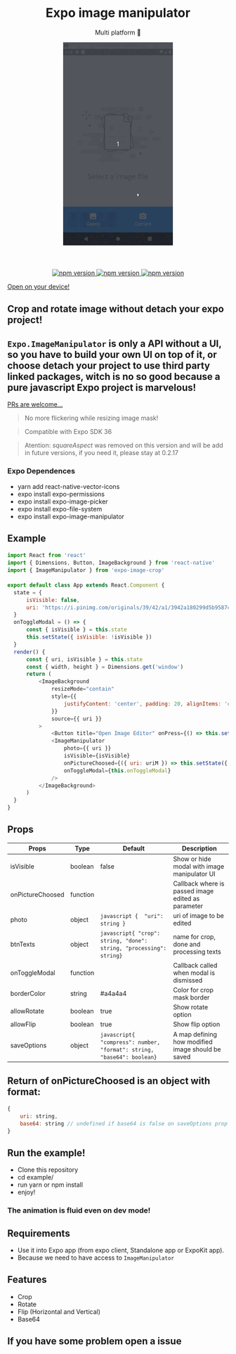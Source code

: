 <h1 align="center">Expo image manipulator</h1>
<p align="center">Multi platform 🚀</p>

<p align="center">
   <img width="250" src="./demo.gif"/>
   <br/>
   <br/>
   <br/>
   <br/>
   <a href="https://github.com/brunon80/expo-image-crop"><img alt="npm version" src="https://badge.fury.io/js/expo-image-crop.svg"/>
   <a href="https://github.com/brunon80/expo-image-crop"><img alt="npm version" src="https://img.shields.io/badge/platform-ios%2Fandroid-blue.svg"/>
   <a href="https://github.com/brunon80/expo-image-crop"><img alt="npm version" src="https://img.shields.io/badge/license-MIT-lightgrey.svg"/>
   <p align="center">
   
  <a href="https://exp.host/@koruja/expo-image-crop">Open on your device!</a>
</p>
</a>
</p>

## Crop and rotate image without detach your expo project!
## `Expo.ImageManipulator` is only a API without a UI, so you have to build your own UI on top of it, or choose detach your project to use third party linked packages, witch is no so good because a pure javascript Expo project is marvelous!

[PRs are welcome...](https://github.com/brunon80/expo-image-crop/pulls)

>No more flickering while resizing image mask!

>Compatible with Expo SDK 36

> Atention: *squareAspect* was removed on this version and will be add in future versions, if you need it, please stay at 0.2.17


### Expo Dependences
- yarn add react-native-vector-icons
- expo install expo-permissions
- expo install expo-image-picker
- expo install expo-file-system
- expo install expo-image-manipulator

## Example

```javascript
import React from 'react'
import { Dimensions, Button, ImageBackground } from 'react-native'
import { ImageManipulator } from 'expo-image-crop'

export default class App extends React.Component {
  state = {
      isVisible: false,
      uri: 'https://i.pinimg.com/originals/39/42/a1/3942a180299d5b9587c2aa8e09d91ecf.jpg',
  }
  onToggleModal = () => {
      const { isVisible } = this.state
      this.setState({ isVisible: !isVisible })
  }
  render() {
      const { uri, isVisible } = this.state
      const { width, height } = Dimensions.get('window')
      return (
          <ImageBackground
              resizeMode="contain"
              style={{
                  justifyContent: 'center', padding: 20, alignItems: 'center', height, width, backgroundColor: 'black',
              }}
              source={{ uri }}
          >
              <Button title="Open Image Editor" onPress={() => this.setState({ isVisible: true })} />
              <ImageManipulator
                  photo={{ uri }}
                  isVisible={isVisible}
                  onPictureChoosed={({ uri: uriM }) => this.setState({ uri: uriM })}
                  onToggleModal={this.onToggleModal}
              />
          </ImageBackground>
      )
  }
}
```

## Props
| Props            | Type     | Default                                                                    | Description                                        |
|------------------|----------|----------------------------------------------------------------------------|----------------------------------------------------|
| isVisible        | boolean  | false                                                                      | Show or hide modal with image manipulator UI       |
| onPictureChoosed | function |                                                                            | Callback where is passed image edited as parameter |
| photo            | object   | ```javascript {  "uri": string } ```                                       | uri of image to be edited                          |
| btnTexts         | object   | ```javascript{ "crop": string, "done": string, "processing": string}```    | name for crop, done and processing texts           |
| onToggleModal    | function |                                                                            | Callback called when modal is dismissed            |
| borderColor      | string   | #a4a4a4                                                                    | Color for crop mask border                         |
| allowRotate      | boolean  | true                                                                       | Show rotate option                                 |
| allowFlip        | boolean  | true                                                                       | Show flip option                                   |
| saveOptions      | object   | ```javascript{ "compress": number, "format": string, "base64": boolean}``` | A map defining how modified image should be saved  


## Return of onPictureChoosed is an object with format:

```javascript
{
    uri: string,
    base64: string // undefined if base64 is false on saveOptions prop
}
```
## Run the example!
- Clone this repository
- cd example/
- run yarn or npm install
- enjoy!
### The animation is fluid even on dev mode!


## Requirements
* Use it into Expo app (from expo client, Standalone app or ExpoKit app).
* Because we need to have access to `ImageManipulator`

## Features
* Crop
* Rotate
* Flip (Horizontal and Vertical)
* Base64

## If you have some problem open a issue
